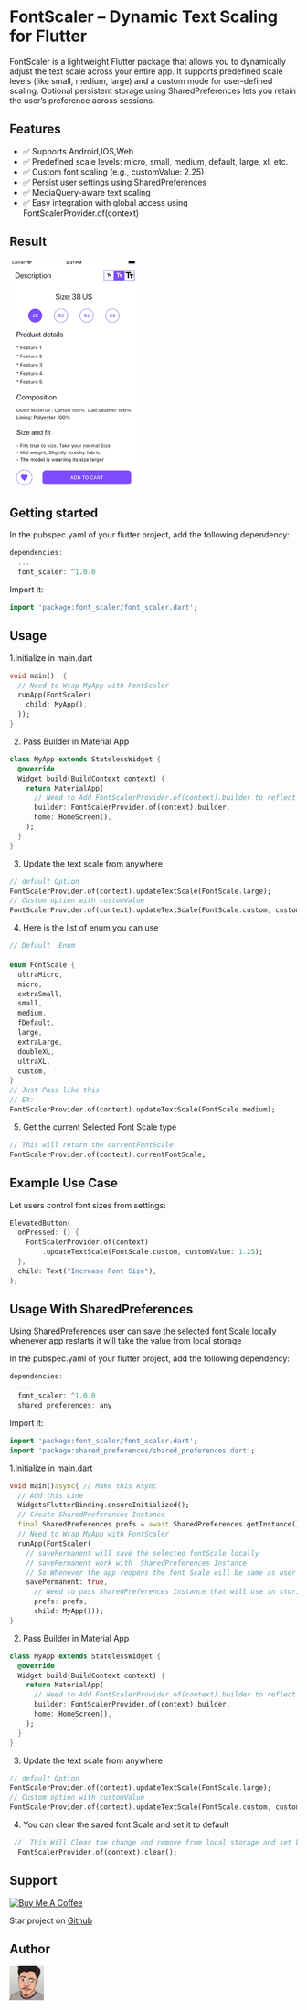 <!--
This README describes the package. If you publish this package to pub.dev,
this README's contents appear on the landing page for your package.

For information about how to write a good package README, see the guide for
[writing package pages](https://dart.dev/tools/pub/writing-package-pages).

For general information about developing packages, see the Dart guide for
[creating packages](https://dart.dev/guides/libraries/create-packages)
and the Flutter guide for
[developing packages and plugins](https://flutter.dev/to/develop-packages).
-->
 # FontScaler – Dynamic Text Scaling for Flutter

 FontScaler is a lightweight Flutter package that allows you to dynamically adjust the text scale across your entire app. It supports predefined scale levels (like small, medium, large) and a custom mode for user-defined scaling. Optional persistent storage using SharedPreferences lets you retain the user’s preference across sessions.

## Features

<ul>
    <li>✅ Supports Android,IOS,Web</li>
    <li>✅  Predefined scale levels: micro, small, medium, default, large, xl, etc.</li>
    <li>✅  Custom font scaling (e.g., customValue: 2.25)</li>
    <li>✅ Persist user settings using SharedPreferences</li>
    <li>✅ MediaQuery-aware text scaling</li>
   <li>✅ Easy integration with global access using FontScalerProvider.of(context)</li>
  
</ul>

## Result
<img src ="https://github.com/Mirzaazmath/font_scaler/blob/main/ss/result.gif" height ="400">


## Getting started

In the pubspec.yaml of your flutter project, add the following dependency:

```dart
dependencies:
  ...
  font_scaler: ^1.0.0

```
Import it:

```dart
import 'package:font_scaler/font_scaler.dart';

```


## Usage

1.Initialize in main.dart

```dart
void main()  {
  // Need to Wrap MyApp with FontScaler
  runApp(FontScaler(
    child: MyApp(),
  ));
}

```
2. Pass Builder in Material App
   
```dart
class MyApp extends StatelessWidget {
  @override
  Widget build(BuildContext context) {
    return MaterialApp(
      // Need to Add FontScalerProvider.of(context).builder to reflect the changes
      builder: FontScalerProvider.of(context).builder,
      home: HomeScreen(),
    );
  }
}
```
3. Update the text scale from anywhere
   
```dart
// default Option
FontScalerProvider.of(context).updateTextScale(FontScale.large);
// Custom option with customValue
FontScalerProvider.of(context).updateTextScale(FontScale.custom, customValue: 2.4);

```

4. Here is the list of enum you can use
   
```dart
// Default  Enum  

enum FontScale {
  ultraMicro,
  micro,
  extraSmall,
  small,
  medium,
  fDefault,
  large,
  extraLarge,
  doubleXL,
  ultraXL,
  custom,
}
// Just Pass like this
// EX:
FontScalerProvider.of(context).updateTextScale(FontScale.medium);
```
  

5. Get the current Selected Font Scale type 
   
```dart
// This will return the currentFontScale 
FontScalerProvider.of(context).currentFontScale;

```
   
## Example Use Case

   Let users control font sizes from settings:
   
```dart
ElevatedButton(
  onPressed: () {
    FontScalerProvider.of(context)
        .updateTextScale(FontScale.custom, customValue: 1.25);
  },
  child: Text("Increase Font Size"),
);


```
## Usage With SharedPreferences 

Using SharedPreferences user can save the selected font Scale locally whenever app
restarts it will take the value from local storage 


In the pubspec.yaml of your flutter project, add the following dependency:

```dart
dependencies:
  ...
  font_scaler: ^1.0.0
  shared_preferences: any

```
Import it:

```dart
import 'package:font_scaler/font_scaler.dart';
import 'package:shared_preferences/shared_preferences.dart';

```


1.Initialize in main.dart

```dart
void main()async{ // Make this Async
  // Add this Line
  WidgetsFlutterBinding.ensureInitialized();
  // Create SharedPreferences Instance
  final SharedPreferences prefs = await SharedPreferences.getInstance();
  // Need to Wrap MyApp with FontScaler
  runApp(FontScaler(
    // savePermanent will save the selected fontScale locally
    // savePermanent work with  SharedPreferences Instance
    // So Whenever the app reopens the font Scale will be same as user selected last time
    savePermanent: true,
      // Need to pass SharedPreferences Instance that will use in storing the data locally
      prefs: prefs,
      child: MyApp()));
}

```
2. Pass Builder in Material App
   
```dart
class MyApp extends StatelessWidget {
  @override
  Widget build(BuildContext context) {
    return MaterialApp(
      // Need to Add FontScalerProvider.of(context).builder to reflect the changes
      builder: FontScalerProvider.of(context).builder,
      home: HomeScreen(),
    );
  }
}
```
3. Update the text scale from anywhere
   
```dart
// default Option
FontScalerProvider.of(context).updateTextScale(FontScale.large);
// Custom option with customValue
FontScalerProvider.of(context).updateTextScale(FontScale.custom, customValue: 1.4);

```
4. You can clear the saved font Scale and set it to default
      
```dart
 //  This Will Clear the change and remove from local storage and set back to default fontScale
  FontScalerProvider.of(context).clear();

```

## Support

<a href="https://www.buymeacoffee.com/Mirza_Azmathullah_Baig" target="_blank"><img src="https://cdn.buymeacoffee.com/buttons/v2/default-yellow.png" alt="Buy Me A Coffee" style="height: 60px !important;width: 217px !important;" ></a>

Star project on  <a href="https://github.com/Mirzaazmath/font_scaler">Github</a>

## Author

<a href="https://github.com/Mirzaazmath" target="_blank"><img src="https://github.com/Mirzaazmath/flutter_60_ui_challange/blob/main/ui_4_watch_store/assets/profile.jpeg" height="60" width ="60"  > </a>

